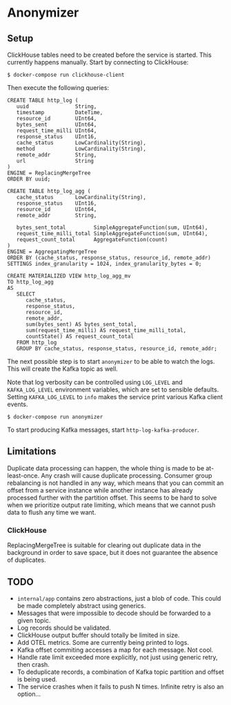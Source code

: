 # Anonymizer

## Setup

ClickHouse tables need to be created before the service is started.
This currently happens manually. Start by connecting to ClickHouse:

```
$ docker-compose run clickhouse-client
```

Then execute the following queries:

```
CREATE TABLE http_log (
   uuid               String,
   timestamp          DateTime,
   resource_id        UInt64,
   bytes_sent         UInt64,
   request_time_milli UInt64,
   response_status    UInt16,
   cache_status       LowCardinality(String),
   method             LowCardinality(String),
   remote_addr        String,
   url                String
)
ENGINE = ReplacingMergeTree
ORDER BY uuid;

CREATE TABLE http_log_agg (
   cache_status       LowCardinality(String),
   response_status    UInt16,
   resource_id        UInt64,
   remote_addr        String,

   bytes_sent_total         SimpleAggregateFunction(sum, UInt64),
   request_time_milli_total SimpleAggregateFunction(sum, UInt64),
   request_count_total      AggregateFunction(count)
)
ENGINE = AggregatingMergeTree
ORDER BY (cache_status, response_status, resource_id, remote_addr)
SETTINGS index_granularity = 1024, index_granularity_bytes = 0;

CREATE MATERIALIZED VIEW http_log_agg_mv
TO http_log_agg
AS
   SELECT
      cache_status,
      response_status,
      resource_id,
      remote_addr,
      sum(bytes_sent) AS bytes_sent_total,
      sum(request_time_milli) AS request_time_milli_total,
      countState() AS request_count_total
   FROM http_log
   GROUP BY cache_status, response_status, resource_id, remote_addr;
```

The next possible step is to start `anonymizer` to be able to watch the logs.
This will create the Kafka topic as well.

Note that log verbosity can be controlled using `LOG_LEVEL` and `KAFKA_LOG_LEVEL`
environment variables, which are set to sensible defaults. Setting `KAFKA_LOG_LEVEL`
to `info` makes the service print various Kafka client events.

```
$ docker-compose run anonymizer
```

To start producing Kafka messages, start `http-log-kafka-producer`.

## Limitations

Duplicate data processing can happen, the whole thing is made to be at-least-once.
Any crash will cause duplicate processing. Consumer group rebalancing is not handled
in any way, which means that you can commit an offset from a service instance
while another instance has already processed further with the partition offset.
This seems to be hard to solve when we prioritize output rate limiting, which
means that we cannot push data to flush any time we want.

### ClickHouse

ReplacingMergeTree is suitable for clearing out duplicate data in the background in order to save space,
but it does not guarantee the absence of duplicates.

## TODO

* `internal/app` contains zero abstractions, just a blob of code.
   This could be made completely abstract using generics.
* Messages that were impossible to decode should be forwarded to a given topic.
* Log records should be validated.
* ClickHouse output buffer should totally be limited in size.
* Add OTEL metrics. Some are currently being printed to logs.
* Kafka offset commiting accesses a map for each message. Not cool.
* Handle rate limit exceeded more explicitly, not just using generic retry, then crash.
* To deduplicate records, a combination of Kafka topic partition and offset is being used.
* The service crashes when it fails to push N times. Infinite retry is also an option...